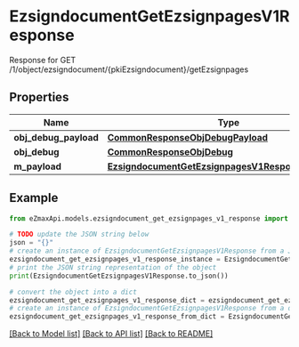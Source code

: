 # EzsigndocumentGetEzsignpagesV1Response

Response for GET /1/object/ezsigndocument/{pkiEzsigndocument}/getEzsignpages

## Properties

Name | Type | Description | Notes
------------ | ------------- | ------------- | -------------
**obj_debug_payload** | [**CommonResponseObjDebugPayload**](CommonResponseObjDebugPayload.md) |  | 
**obj_debug** | [**CommonResponseObjDebug**](CommonResponseObjDebug.md) |  | [optional] 
**m_payload** | [**EzsigndocumentGetEzsignpagesV1ResponseMPayload**](EzsigndocumentGetEzsignpagesV1ResponseMPayload.md) |  | 

## Example

```python
from eZmaxApi.models.ezsigndocument_get_ezsignpages_v1_response import EzsigndocumentGetEzsignpagesV1Response

# TODO update the JSON string below
json = "{}"
# create an instance of EzsigndocumentGetEzsignpagesV1Response from a JSON string
ezsigndocument_get_ezsignpages_v1_response_instance = EzsigndocumentGetEzsignpagesV1Response.from_json(json)
# print the JSON string representation of the object
print(EzsigndocumentGetEzsignpagesV1Response.to_json())

# convert the object into a dict
ezsigndocument_get_ezsignpages_v1_response_dict = ezsigndocument_get_ezsignpages_v1_response_instance.to_dict()
# create an instance of EzsigndocumentGetEzsignpagesV1Response from a dict
ezsigndocument_get_ezsignpages_v1_response_from_dict = EzsigndocumentGetEzsignpagesV1Response.from_dict(ezsigndocument_get_ezsignpages_v1_response_dict)
```
[[Back to Model list]](../README.md#documentation-for-models) [[Back to API list]](../README.md#documentation-for-api-endpoints) [[Back to README]](../README.md)


